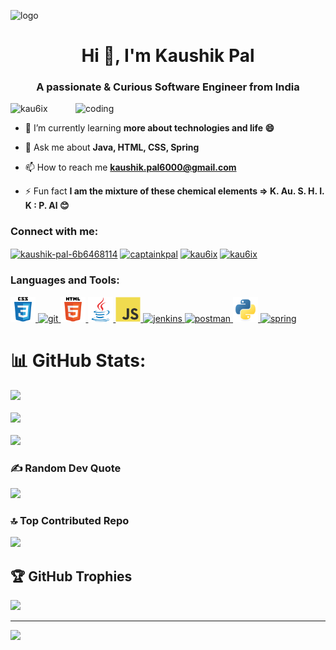 ![logo](https://github.com/kau6ix/Kaushik-Domain/blob/main/kau6ix_github_banner.png)
<h1 align="center">Hi 👋, I'm Kaushik Pal</h1>
<h3 align="center">A passionate & Curious Software Engineer from India</h3>

<img align="right" alt="coding" width="400" src="https://camo.githubusercontent.com/19db51af5f90f1b152bc0b9078f5fe97053955be5074f03f17019c70345bdcdb/68747470733a2f2f6d69726f2e6d656469756d2e636f6d2f6d61782f313336302f302a37513379765349765f7430696f4a2d5a2e676966">

<p align="left"> <img src="https://komarev.com/ghpvc/?username=kau6ix&label=Profile%20views&color=0e75b6&style=flat" alt="kau6ix" /> </p>

- 🌱 I’m currently learning **more about technologies and life 😄**

- 💬 Ask me about **Java, HTML, CSS, Spring**

- 📫 How to reach me **kaushik.pal6000@gmail.com**

- ⚡ Fun fact **I am the mixture of these chemical elements => K. Au. S. H. I. K : P. Al 😊**

<h3 align="left">Connect with me:</h3>
<p align="left">
<a href="https://linkedin.com/in/kaushik-pal-6b6468114" target="blank"><img align="center" src="https://raw.githubusercontent.com/rahuldkjain/github-profile-readme-generator/master/src/images/icons/Social/linked-in-alt.svg" alt="kaushik-pal-6b6468114" height="30" width="40" /></a>
<a href="https://twitter.com/captainkpal" target="blank"><img align="center" src="https://raw.githubusercontent.com/rahuldkjain/github-profile-readme-generator/master/src/images/icons/Social/twitter.svg" alt="captainkpal" height="30" width="40" /></a>
<a href="https://fb.com/kau6ix" target="blank"><img align="center" src="https://raw.githubusercontent.com/rahuldkjain/github-profile-readme-generator/master/src/images/icons/Social/facebook.svg" alt="kau6ix" height="30" width="40" /></a>
<a href="https://instagram.com/kau6ix" target="blank"><img align="center" src="https://raw.githubusercontent.com/rahuldkjain/github-profile-readme-generator/master/src/images/icons/Social/instagram.svg" alt="kau6ix" height="30" width="40" /></a>
</p>

<h3 align="left">Languages and Tools:</h3>
<p align="left"> <a href="https://www.w3schools.com/css/" target="_blank" rel="noreferrer"> <img src="https://raw.githubusercontent.com/devicons/devicon/master/icons/css3/css3-original-wordmark.svg" alt="css3" width="40" height="40"/> </a> <a href="https://git-scm.com/" target="_blank" rel="noreferrer"> <img src="https://www.vectorlogo.zone/logos/git-scm/git-scm-icon.svg" alt="git" width="40" height="40"/> </a> <a href="https://www.w3.org/html/" target="_blank" rel="noreferrer"> <img src="https://raw.githubusercontent.com/devicons/devicon/master/icons/html5/html5-original-wordmark.svg" alt="html5" width="40" height="40"/> </a> <a href="https://www.java.com" target="_blank" rel="noreferrer"> <img src="https://raw.githubusercontent.com/devicons/devicon/master/icons/java/java-original.svg" alt="java" width="40" height="40"/> </a> <a href="https://developer.mozilla.org/en-US/docs/Web/JavaScript" target="_blank" rel="noreferrer"> <img src="https://raw.githubusercontent.com/devicons/devicon/master/icons/javascript/javascript-original.svg" alt="javascript" width="40" height="40"/> </a> <a href="https://www.jenkins.io" target="_blank" rel="noreferrer"> <img src="https://www.vectorlogo.zone/logos/jenkins/jenkins-icon.svg" alt="jenkins" width="40" height="40"/> </a> <a href="https://postman.com" target="_blank" rel="noreferrer"> <img src="https://www.vectorlogo.zone/logos/getpostman/getpostman-icon.svg" alt="postman" width="40" height="40"/> </a> <a href="https://www.python.org" target="_blank" rel="noreferrer"> <img src="https://raw.githubusercontent.com/devicons/devicon/master/icons/python/python-original.svg" alt="python" width="40" height="40"/> </a> <a href="https://spring.io/" target="_blank" rel="noreferrer"> <img src="https://www.vectorlogo.zone/logos/springio/springio-icon.svg" alt="spring" width="40" height="40"/> </a> </p>

<!---<p><img align="left" src="https://github-readme-stats.vercel.app/api/top-langs?username=kau6ix&show_icons=true&locale=en&layout=compact" alt="kau6ix" /></p>

<p>&nbsp;<img align="center" src="https://github-readme-stats.vercel.app/api?username=kau6ix&show_icons=true&locale=en" alt="kau6ix" /></p>

<p><img align="center" src="https://github-readme-streak-stats.herokuapp.com/?user=kau6ix&" alt="kau6ix" /></p>--->


<!---# 📊 GitHub Stats:

<img align="left" src="https://github-readme-stats.vercel.app/api/top-langs/?username=kau6ix&theme=bear&hide_border=false&include_all_commits=false&count_private=true&layout=compact" /></p>

<p>&nbsp;<img align="center" src="https://github-readme-stats.vercel.app/api?username=kau6ix&theme=bear&hide_border=false&include_all_commits=false&count_private=true" /></p>

<p><img align="center" src="https://github-readme-streak-stats.herokuapp.com/?user=kau6ix&theme=bear&hide_border=false" /></p>--->

<!---# 📊 GitHub Stats:
![](https://github-readme-stats.vercel.app/api?username=kau6ix&theme=radical&hide_border=true&include_all_commits=true&count_private=true)<br/>
![](https://github-readme-streak-stats.herokuapp.com/?user=kau6ix&theme=radical&hide_border=true)<br/>
![](https://github-readme-stats.vercel.app/api/top-langs/?username=kau6ix&theme=radical&hide_border=true&include_all_commits=true&count_private=true&layout=compact) --->

# 📊 GitHub Stats:
![](https://github-readme-stats.vercel.app/api?username=kau6ix&theme=bear&hide_border=false&include_all_commits=false&count_private=true)<br/><br/>
![](https://github-readme-streak-stats.herokuapp.com/?user=kau6ix&theme=bear&hide_border=false)<br/><br/>
![](https://github-readme-stats.vercel.app/api/top-langs/?username=kau6ix&theme=bear&hide_border=false&include_all_commits=false&count_private=true&layout=compact)<br/>

### ✍️ Random Dev Quote
![](https://quotes-github-readme.vercel.app/api?type=horizontal&theme=dark)

### 🔝 Top Contributed Repo
![](https://github-contributor-stats.vercel.app/api?username=kau6ix&limit=5&theme=gruvbox&combine_all_yearly_contributions=true)

## 🏆 GitHub Trophies
![](https://github-profile-trophy.vercel.app/?username=kau6ix&theme=radical&no-frame=false&no-bg=true&margin-w=4)

---
[![](https://visitcount.itsvg.in/api?id=kau6ix&icon=0&color=0)](https://visitcount.itsvg.in)

